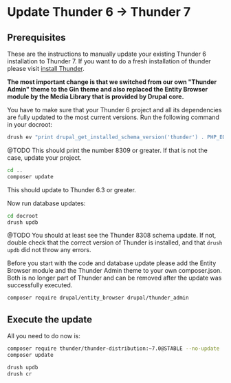 # Update Thunder 6 -> Thunder 7

## Prerequisites

These are the instructions to manually update your existing Thunder 6 installation to Thunder 7. If
you want to do a fresh installation of thunder please visit [install Thunder](../setup.md#install-thunder).

**The most important change is that we switched from our own "Thunder Admin" theme to the Gin theme and also replaced
the Entity Browser module by the Media Library that is provided by Drupal core.**

You have to make sure that your Thunder 6 project and all its dependencies are fully updated to the most current
versions. Run the following command in your docroot:

```bash
drush ev "print drupal_get_installed_schema_version('thunder') . PHP_EOL;"
```
@TODO
This should print the number 8309 or greater. If that is not the case, update your project.

```bash
cd ..
composer update
```

This should update to Thunder 6.3 or greater.

Now run database updates:

```bash
cd docroot
drush updb
```

@TODO
You should at least see the Thunder 8308 schema update. If not, double check that the correct version of Thunder is
installed, and that `drush updb` did not throw any errors.

Before you start with the code and database update please add the Entity Browser module and the Thunder Admin theme
to your own composer.json. Both is no longer part of Thunder and can be removed after the update was successfully executed.

```bash
composer require drupal/entity_browser drupal/thunder_admin
```

## Execute the update

All you need to do now is:

```bash
composer require thunder/thunder-distribution:~7.0@STABLE --no-update
composer update

drush updb
drush cr
```
